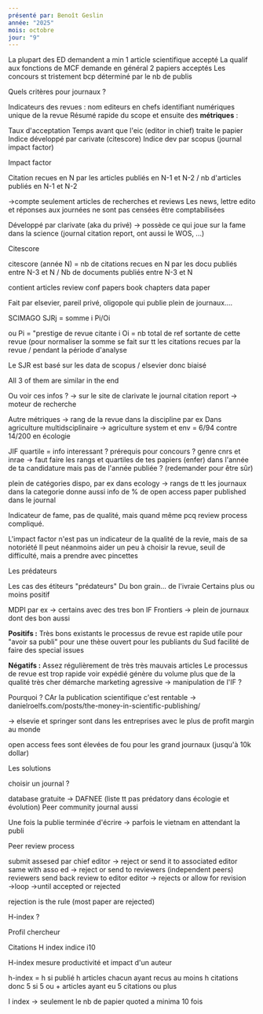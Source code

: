 ```yaml
---
présenté par: Benoît Geslin
année: "2025"
mois: octobre
jour: "9"
---
```


La plupart des ED demandent a min 1 article scientifique accepté
La qualif aux fonctions de MCF demande en général 2 papiers acceptés
Les concours st tristement bcp déterminé par le nb de publis

Quels critères pour journaux ?

Indicateurs des revues : 
nom
editeurs en chefs
identifiant numériques unique de la revue
Résumé rapide du scope 
et ensuite des **métriques** :

Taux d'acceptation
Temps avant que l'eic (editor in chief) traite le papier
Indice développé par carivate (citescore)
Indice dev par scopus (journal impact factor)



Impact factor 

Citation recues en N par les articles publiés en N-1 et N-2 / nb d'articles publiés en N-1 et N-2

→compte seulement articles de recherches et reviews
Les news, lettre edito et réponses aux journées ne sont pas censées être comptabilisées

Développé par clarivate (aka du privé) → possède ce qui joue sur la fame dans la science (journal citation report, ont aussi le WOS, ...)




Citescore

citescore (année N) = nb de citations recues en N par les docu publiés entre N-3 et N / Nb de documents publiés entre N-3 et N

contient articles
review
conf papers
book chapters
data paper

Fait par elsevier, pareil privé, oligopole qui publie plein de journaux....


SCIMAGO SJRj = somme i  Pi/Oi

ou Pi = "prestige de revue citante i
Oi = nb total de ref sortante de cette revue (pour normaliser
la somme se fait sur tt les citations recues par la revue / pendant la période d'analyse

Le SJR est basé sur les data de scopus / elsevier donc biaisé


All 3 of them are similar in the end




Ou voir ces infos ?
→ sur le site de clarivate le journal citation report → moteur de recherche 

Autre métriques → rang de la revue dans la discipline par ex
Dans agriculture multidsciplinaire → agriculture system et env = 6/94 contre 14/200 en écologie

JIF quartile = info interessant ? prérequis pour concours ? genre cnrs et inrae → faut faire les rangs et quartiles de tes papiers (enfer) dans l'année de ta candidature mais pas de l'année publiée ? (redemander pour être sûr)


plein de catégories dispo,
par ex dans ecology → rangs de tt les journaux dans la categorie
donne aussi info de % de open access paper published dans le journal


Indicateur de fame, pas de qualité, mais quand même pcq review process compliqué.


L'impact factor n'est pas un indicateur de la qualité de la revie, mais de sa notoriété 
Il peut néanmoins aider un peu à choisir la revue, seuil de difficulté, mais a prendre avec pincettes




Les prédateurs 

Les cas des étiteurs "prédateurs"
Du bon grain... de l'ivraie
Certains plus ou moins positif


MDPI par ex → certains avec des tres bon IF
Frontiers → plein de journaux dont des bon aussi


**Positifs :** 
Très bons existants
le processus de revue est rapide
utile pour "avoir sa publi" pour une thèse
ouvert pour les publiants du Sud
facilité de faire des special issues

**Négatifs :**
Assez régulièrement de très très mauvais articles
Le processus de revue est trop rapide voir expédié
génère du volume plus que de la qualité
très cher
démarche marketing agressive → manipulation de l'IF ?



Pourquoi ?
CAr la publication scientifique c'est rentable
→ danielroelfs.com/posts/the-money-in-scientific-publishing/

→ elsevie et springer sont dans les entreprises avec le plus de profit margin au monde

open access fees sont élevées de fou pour les grand journaux (jusqu'à 10k dollar)








Les solutions

choisir un journal ?

database gratuite → DAFNEE (liste tt pas prédatory dans écologie et évolution)
Peer community journal aussi



Une fois la publie terminée d'écrire → parfois le vietnam en attendant la publi



Peer review process

submit
assesed par chief editor → reject or send it to associated editor
same with asso ed → reject or send to reviewers (independent peers)
reviewers send back review to editor
editor → rejects or allow for revision
→loop
→until accepted or rejected

rejection is the rule (most paper are rejected)




H-index ?

Profil chercheur

Citations
H index
indice i10

H-index mesure productivité et impact d'un auteur

h-index = h si publié h articles chacun ayant recus au moins h citations
donc 5 si 5 ou + articles ayant eu 5 citations ou plus

I index → seulement le nb de papier quoted a minima 10 fois
